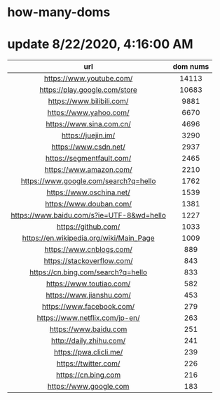 # how-many-doms

# update 8/22/2020, 4:16:00 AM

url | dom nums
:-: | :-:
https://www.youtube.com/ | 14113
https://play.google.com/store | 10683
https://www.bilibili.com/ | 9881
https://www.yahoo.com/ | 6670
https://www.sina.com.cn/ | 4696
https://juejin.im/ | 3290
https://www.csdn.net/ | 2937
https://segmentfault.com/ | 2465
https://www.amazon.com/ | 2210
https://www.google.com/search?q=hello | 1762
https://www.oschina.net/ | 1539
https://www.douban.com/ | 1381
https://www.baidu.com/s?ie=UTF-8&wd=hello | 1227
https://github.com/ | 1033
https://en.wikipedia.org/wiki/Main_Page | 1009
https://www.cnblogs.com/ | 889
https://stackoverflow.com/ | 843
https://cn.bing.com/search?q=hello | 833
https://www.toutiao.com/ | 582
https://www.jianshu.com/ | 453
https://www.facebook.com/ | 279
https://www.netflix.com/jp-en/ | 263
https://www.baidu.com | 251
http://daily.zhihu.com/ | 241
https://pwa.clicli.me/ | 239
https://twitter.com/ | 226
https://cn.bing.com | 216
https://www.google.com | 183
